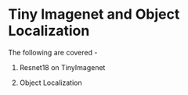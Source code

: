 # Tiny Imagenet and Object Localization

The following are covered -

1. Resnet18 on TinyImagenet

2. Object Localization
